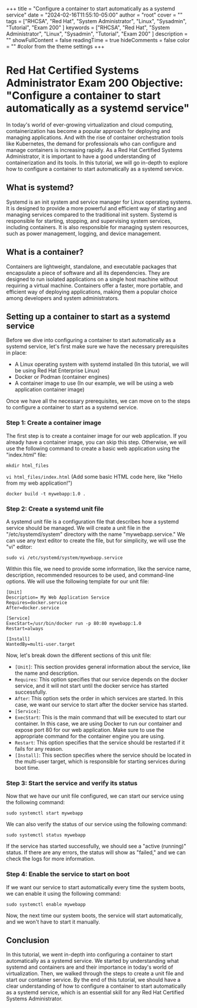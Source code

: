 +++
title = "Configure a container to start automatically as a systemd service"
date = "2024-02-16T11:55:10-05:00"
author = "root"
cover = ""
tags = ["RHCSA", "Red Hat", "System Administrator", "Linux", "Sysadmin", "Tutorial", "Exam 200" ]
keywords = ["RHCSA", "Red Hat", "System Administrator", "Linux", "Sysadmin", "Tutorial", "Exam 200" ]
description = ""
showFullContent = false
readingTime = true
hideComments = false
color = "" #color from the theme settings
+++


# Red Hat Certified Systems Administrator Exam 200 Objective: "Configure a container to start automatically as a systemd service"

In today's world of ever-growing virtualization and cloud computing, containerization has become a popular approach for deploying and managing applications. And with the rise of container orchestration tools like Kubernetes, the demand for professionals who can configure and manage containers is increasing rapidly. As a Red Hat Certified Systems Administrator, it is important to have a good understanding of containerization and its tools. In this tutorial, we will go in-depth to explore how to configure a container to start automatically as a systemd service.

## What is systemd?

Systemd is an init system and service manager for Linux operating systems. It is designed to provide a more powerful and efficient way of starting and managing services compared to the traditional init system. Systemd is responsible for starting, stopping, and supervising system services, including containers. It is also responsible for managing system resources, such as power management, logging, and device management.

## What is a container?

Containers are lightweight, standalone, and executable packages that encapsulate a piece of software and all its dependencies. They are designed to run isolated applications on a single host machine without requiring a virtual machine. Containers offer a faster, more portable, and efficient way of deploying applications, making them a popular choice among developers and system administrators.

## Setting up a container to start as a systemd service

Before we dive into configuring a container to start automatically as a systemd service, let's first make sure we have the necessary prerequisites in place:

- A Linux operating system with systemd installed (In this tutorial, we will be using Red Hat Enterprise Linux)
- Docker or Podman (container engines)
- A container image to use (In our example, we will be using a web application container image)

Once we have all the necessary prerequisites, we can move on to the steps to configure a container to start as a systemd service.

### Step 1: Create a container image

The first step is to create a container image for our web application. If you already have a container image, you can skip this step. Otherwise, we will use the following command to create a basic web application using the "index.html" file:

`mkdir html_files`

`vi html_files/index.html` (Add some basic HTML code here, like "Hello from my web application!")

`docker build -t mywebapp:1.0 .`

### Step 2: Create a systemd unit file

A systemd unit file is a configuration file that describes how a systemd service should be managed. We will create a unit file in the "/etc/systemd/system" directory with the name "mywebapp.service." We can use any text editor to create the file, but for simplicity, we will use the "vi" editor:

`sudo vi /etc/systemd/system/mywebapp.service`

Within this file, we need to provide some information, like the service name, description, recommended resources to be used, and command-line options. We will use the following template for our unit file:

``` 
[Unit]
Description= My Web Application Service
Requires=docker.service
After=docker.service

[Service]
ExecStart=/usr/bin/docker run -p 80:80 mywebapp:1.0
Restart=always

[Install]
WantedBy=multi-user.target 
```

Now, let's break down the different sections of this unit file:

- `[Unit]`: This section provides general information about the service, like the name and description.
- `Requires`: This option specifies that our service depends on the docker service, and it will not start until the docker service has started successfully.
- `After`: This option sets the order in which services are started. In this case, we want our service to start after the docker service has started.
- `[Service]`:
- `ExecStart`: This is the main command that will be executed to start our container. In this case, we are using Docker to run our container and expose port 80 for our web application. Make sure to use the appropriate command for the container engine you are using.
- `Restart`: This option specifies that the service should be restarted if it fails for any reason.
- `[Install]`: This section specifies where the service should be located in the multi-user target, which is responsible for starting services during boot time.

### Step 3: Start the service and verify its status

Now that we have our unit file configured, we can start our service using the following command:

`sudo systemctl start mywebapp`

We can also verify the status of our service using the following command:

`sudo systemctl status mywebapp`

If the service has started successfully, we should see a "active (running)" status. If there are any errors, the status will show as "failed," and we can check the logs for more information.

### Step 4: Enable the service to start on boot

If we want our service to start automatically every time the system boots, we can enable it using the following command:

`sudo systemctl enable mywebapp`

Now, the next time our system boots, the service will start automatically, and we won't have to start it manually.

## Conclusion

In this tutorial, we went in-depth into configuring a container to start automatically as a systemd service. We started by understanding what systemd and containers are and their importance in today's world of virtualization. Then, we walked through the steps to create a unit file and start our container service. By the end of this tutorial, we should have a clear understanding of how to configure a container to start automatically as a systemd service, which is an essential skill for any Red Hat Certified Systems Administrator. 